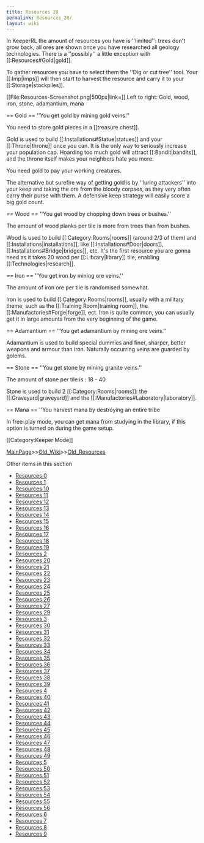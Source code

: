 ```yaml
---
title: Resources 28
permalink: Resources_28/
layout: wiki
---
```

In KeeperRL the amount of resources you have is ''limited'': trees don't grow back, all ores are shown once you have researched all geology technologies. There is a ''possibly'' a little exception with [[:Resources#Gold|gold]].

To gather resources you have to select them the ''Dig or cut tree'' tool. Your [[:Imp|imps]] will then start to harvest the resource and carry it to your [[:Storage|stockpiles]].

[[File:Resources-Screenshot.png|500px|link=]]
Left to right: Gold, wood, iron, stone, adamantium, mana

== Gold ==
''You get gold by mining gold veins.''

You need to store gold pieces in a [[treasure chest]].

Gold is used to build [[:Installations#Statue|statues]] and your [[:Throne|throne]] once you can. It is the only way to seriously increase your population cap. Hoarding too much gold will attract [[:Bandit|bandits]], and the throne itself makes your neighbors hate you more.

You need gold to pay your working creatures.

The alternative but surefire way of getting gold is by ''luring attackers'' into your keep and taking the ore from the bloody corpses, as they very often carry their purse with them. A defensive keep strategy will easily score a big gold count.

== Wood ==
''You get wood by chopping down trees or bushes.''

The amount of wood planks per tile is more from trees than from bushes.

Wood is used to build [[:Category:Rooms|rooms]] (around 2/3 of them) and [[:Installations|installations]], like [[:Installations#Door|doors]], [[:Installations#Bridge|bridges]], etc. It's the first resource you are gonna need as it takes 20 wood per [[:Library|library]] tile, enabling [[:Technologies|research]].

== Iron ==
''You get iron by mining ore veins.''

The amount of iron ore per tile is randomised somewhat.

Iron is used to build [[:Category:Rooms|rooms]], usually with a military theme, such as the [[:Training Room|training room]], the [[:Manufactories#Forge|forge]], ect. Iron is quite common, you can usually get it in large amounts from the very beginning of the game.

== Adamantium ==
''You get adamantium by mining ore veins.''

Adamantium is used to build special dummies and finer, sharper, better weapons and armour than iron. Naturally occurring veins are guarded by golems.

== Stone ==
''You get stone by mining granite veins.''

The amount of stone per tile is : 18 - 40

Stone is used to build 2 [[:Category:Rooms|rooms]]: the [[:Graveyard|graveyard]] and the [[:Manufactories#Laboratory|laboratory]].

== Mana ==
''You harvest mana by destroying an entire tribe

In free-play mode, you can get mana from studying in the library, if this option is turned on during the game setup.

[[Category:Keeper Mode]]

[MainPage](/keeperrl_wiki/ "wikilink")>>[Old_Wiki](/keeperrl_wiki/Old_Wiki "wikilink")>>[Old_Resources](/keeperrl_wiki/Old_Resources "wikilink")

Other items in this section
-    [Resources 0](/keeperrl_wiki/Resources_0 "wikilink")
-    [Resources 1](/keeperrl_wiki/Resources_1 "wikilink")
-    [Resources 10](/keeperrl_wiki/Resources_10 "wikilink")
-    [Resources 11](/keeperrl_wiki/Resources_11 "wikilink")
-    [Resources 12](/keeperrl_wiki/Resources_12 "wikilink")
-    [Resources 13](/keeperrl_wiki/Resources_13 "wikilink")
-    [Resources 14](/keeperrl_wiki/Resources_14 "wikilink")
-    [Resources 15](/keeperrl_wiki/Resources_15 "wikilink")
-    [Resources 16](/keeperrl_wiki/Resources_16 "wikilink")
-    [Resources 17](/keeperrl_wiki/Resources_17 "wikilink")
-    [Resources 18](/keeperrl_wiki/Resources_18 "wikilink")
-    [Resources 19](/keeperrl_wiki/Resources_19 "wikilink")
-    [Resources 2](/keeperrl_wiki/Resources_2 "wikilink")
-    [Resources 20](/keeperrl_wiki/Resources_20 "wikilink")
-    [Resources 21](/keeperrl_wiki/Resources_21 "wikilink")
-    [Resources 22](/keeperrl_wiki/Resources_22 "wikilink")
-    [Resources 23](/keeperrl_wiki/Resources_23 "wikilink")
-    [Resources 24](/keeperrl_wiki/Resources_24 "wikilink")
-    [Resources 25](/keeperrl_wiki/Resources_25 "wikilink")
-    [Resources 26](/keeperrl_wiki/Resources_26 "wikilink")
-    [Resources 27](/keeperrl_wiki/Resources_27 "wikilink")
-    [Resources 29](/keeperrl_wiki/Resources_29 "wikilink")
-    [Resources 3](/keeperrl_wiki/Resources_3 "wikilink")
-    [Resources 30](/keeperrl_wiki/Resources_30 "wikilink")
-    [Resources 31](/keeperrl_wiki/Resources_31 "wikilink")
-    [Resources 32](/keeperrl_wiki/Resources_32 "wikilink")
-    [Resources 33](/keeperrl_wiki/Resources_33 "wikilink")
-    [Resources 34](/keeperrl_wiki/Resources_34 "wikilink")
-    [Resources 35](/keeperrl_wiki/Resources_35 "wikilink")
-    [Resources 36](/keeperrl_wiki/Resources_36 "wikilink")
-    [Resources 37](/keeperrl_wiki/Resources_37 "wikilink")
-    [Resources 38](/keeperrl_wiki/Resources_38 "wikilink")
-    [Resources 39](/keeperrl_wiki/Resources_39 "wikilink")
-    [Resources 4](/keeperrl_wiki/Resources_4 "wikilink")
-    [Resources 40](/keeperrl_wiki/Resources_40 "wikilink")
-    [Resources 41](/keeperrl_wiki/Resources_41 "wikilink")
-    [Resources 42](/keeperrl_wiki/Resources_42 "wikilink")
-    [Resources 43](/keeperrl_wiki/Resources_43 "wikilink")
-    [Resources 44](/keeperrl_wiki/Resources_44 "wikilink")
-    [Resources 45](/keeperrl_wiki/Resources_45 "wikilink")
-    [Resources 46](/keeperrl_wiki/Resources_46 "wikilink")
-    [Resources 47](/keeperrl_wiki/Resources_47 "wikilink")
-    [Resources 48](/keeperrl_wiki/Resources_48 "wikilink")
-    [Resources 49](/keeperrl_wiki/Resources_49 "wikilink")
-    [Resources 5](/keeperrl_wiki/Resources_5 "wikilink")
-    [Resources 50](/keeperrl_wiki/Resources_50 "wikilink")
-    [Resources 51](/keeperrl_wiki/Resources_51 "wikilink")
-    [Resources 52](/keeperrl_wiki/Resources_52 "wikilink")
-    [Resources 53](/keeperrl_wiki/Resources_53 "wikilink")
-    [Resources 54](/keeperrl_wiki/Resources_54 "wikilink")
-    [Resources 55](/keeperrl_wiki/Resources_55 "wikilink")
-    [Resources 56](/keeperrl_wiki/Resources_56 "wikilink")
-    [Resources 6](/keeperrl_wiki/Resources_6 "wikilink")
-    [Resources 7](/keeperrl_wiki/Resources_7 "wikilink")
-    [Resources 8](/keeperrl_wiki/Resources_8 "wikilink")
-    [Resources 9](/keeperrl_wiki/Resources_9 "wikilink")
